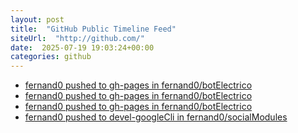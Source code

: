```yaml
---
layout: post
title:  "GitHub Public Timeline Feed"
siteUrl:  "http://github.com/"
date:  2025-07-19 19:03:24+00:00
categories: github
---
```

*  [fernand0 pushed to gh-pages in fernand0/botElectrico](https://github.com/fernand0/botElectrico/compare/2d90dff3b1...8bae807855)
*  [fernand0 pushed to gh-pages in fernand0/botElectrico](https://github.com/fernand0/botElectrico/compare/7fd5915506...caec0b56ea)
*  [fernand0 pushed to gh-pages in fernand0/botElectrico](https://github.com/fernand0/botElectrico/compare/445f2643db...6b780598b7)
*  [fernand0 pushed to devel-googleCli in fernand0/socialModules](https://github.com/fernand0/socialModules/compare/ecceda588b...f0d88ef9d7)
